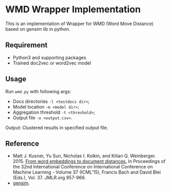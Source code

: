 # WMD Wrapper Implementation

This is an implementation of Wrapper for WMD (Word Move Distance) based on gensim lib in python.

## Requirement
- Python3 and supporting packages
- Trained doc2vec or word2vec model

## Usage
Run `wmd.py` with following args:

- Docs directories `-l <testdocs dir>`;
- Model location `-m <model dir>`;
- Aggregation threshold `-t <threshold>`;
- Output file `-o <output.csv>`.

Output:
Clustered results in specified output file.

## Reference
- Matt J. Kusner, Yu Sun, Nicholas I. Kolkin, and Kilian Q. Weinberger. 2015.
[From word embeddings to document distances.](https://arxiv.org/pdf/1409.3215.pdf)
In Proceedings of the 32nd International Conference on International Conference on Machine Learning - Volume 37 (ICML'15), 
Francis Bach and David Blei (Eds.), Vol. 37. JMLR.org 957-966.
- [gensim](https://radimrehurek.com/gensim/models/doc2vec.html).